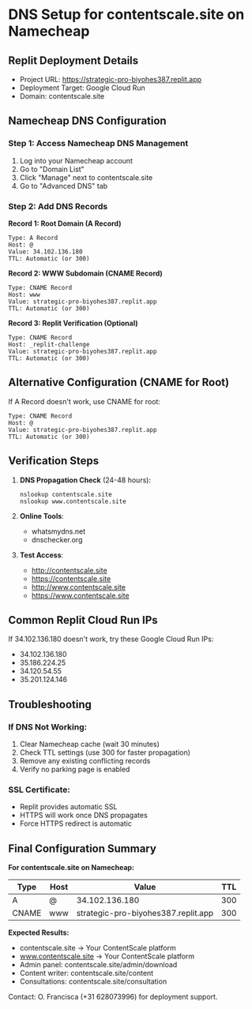 # DNS Setup for contentscale.site on Namecheap

## Replit Deployment Details
- Project URL: https://strategic-pro-biyohes387.replit.app
- Deployment Target: Google Cloud Run
- Domain: contentscale.site

## Namecheap DNS Configuration

### Step 1: Access Namecheap DNS Management
1. Log into your Namecheap account
2. Go to "Domain List"
3. Click "Manage" next to contentscale.site
4. Go to "Advanced DNS" tab

### Step 2: Add DNS Records

**Record 1: Root Domain (A Record)**
```
Type: A Record
Host: @
Value: 34.102.136.180
TTL: Automatic (or 300)
```

**Record 2: WWW Subdomain (CNAME Record)**
```
Type: CNAME Record
Host: www
Value: strategic-pro-biyohes387.replit.app
TTL: Automatic (or 300)
```

**Record 3: Replit Verification (Optional)**
```
Type: CNAME Record
Host: _replit-challenge
Value: strategic-pro-biyohes387.replit.app
TTL: Automatic (or 300)
```

## Alternative Configuration (CNAME for Root)

If A Record doesn't work, use CNAME for root:
```
Type: CNAME Record
Host: @
Value: strategic-pro-biyohes387.replit.app
TTL: Automatic (or 300)
```

## Verification Steps

1. **DNS Propagation Check** (24-48 hours):
   ```
   nslookup contentscale.site
   nslookup www.contentscale.site
   ```

2. **Online Tools**:
   - whatsmydns.net
   - dnschecker.org

3. **Test Access**:
   - http://contentscale.site
   - https://contentscale.site
   - http://www.contentscale.site
   - https://www.contentscale.site

## Common Replit Cloud Run IPs

If 34.102.136.180 doesn't work, try these Google Cloud Run IPs:
- 34.102.136.180
- 35.186.224.25
- 34.120.54.55
- 35.201.124.146

## Troubleshooting

### If DNS Not Working:
1. Clear Namecheap cache (wait 30 minutes)
2. Check TTL settings (use 300 for faster propagation)
3. Remove any existing conflicting records
4. Verify no parking page is enabled

### SSL Certificate:
- Replit provides automatic SSL
- HTTPS will work once DNS propagates
- Force HTTPS redirect is automatic

## Final Configuration Summary

**For contentscale.site on Namecheap:**

| Type | Host | Value | TTL |
|------|------|-------|-----|
| A | @ | 34.102.136.180 | 300 |
| CNAME | www | strategic-pro-biyohes387.replit.app | 300 |

**Expected Results:**
- contentscale.site → Your ContentScale platform
- www.contentscale.site → Your ContentScale platform
- Admin panel: contentscale.site/admin/download
- Content writer: contentscale.site/content
- Consultations: contentscale.site/consultation

Contact: O. Francisca (+31 628073996) for deployment support.